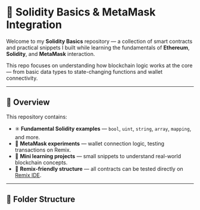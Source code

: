 # 🧱 Solidity Basics & MetaMask Integration

Welcome to my **Solidity Basics** repository — a collection of smart contracts and practical snippets I built while learning the fundamentals of **Ethereum**, **Solidity**, and **MetaMask** interaction.

This repo focuses on understanding how blockchain logic works at the core — from basic data types to state-changing functions and wallet connectivity.

---

## 🚀 Overview

This repository contains:
- ✳️ **Fundamental Solidity examples** — `bool`, `uint`, `string`, `array`, `mapping`, and more.
- 🔗 **MetaMask experiments** — wallet connection logic, testing transactions on Remix.
- 🧠 **Mini learning projects** — small snippets to understand real-world blockchain concepts.
- 🧰 **Remix-friendly structure** — all contracts can be tested directly on [Remix IDE](https://remix.ethereum.org/).

---

## 📂 Folder Structure

